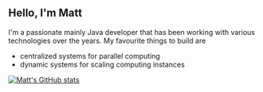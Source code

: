 ## Hello, I'm Matt

I'm a passionate mainly Java developer that has been working with various technologies over the years.
My favourite things to build are
 - centralized systems for parallel computing
 - dynamic systems for scaling computing instances

[![Matt's GitHub stats](https://github-readme-stats.vercel.app/api?username=masecla22&count_private=true)](https://masecla.dev)
